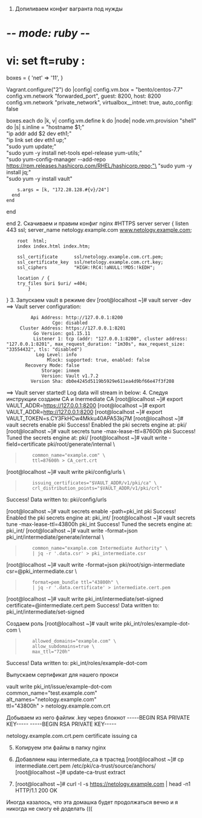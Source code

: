 1.	Допиливаем конфиг вагранта под нужды
# -*- mode: ruby -*-
# vi: set ft=ruby :

boxes = {
  'net' => '11',
}

Vagrant.configure("2") do |config|
   config.vm.box = "bento/centos-7.7"
  config.vm.network "forwarded_port", guest: 8200, host: 8200
  config.vm.network "private_network", virtualbox__intnet: true, auto_config: false
 
  boxes.each do |k, v|
    config.vm.define k do |node|
      node.vm.provision "shell" do |s|
        s.inline = "hostname $1;"\
			"ip addr add $2 dev eth1;"\
			"ip link set dev eth1 up;"\
			"sudo yum update;"\
			"sudo yum -y install net-tools epel-release yum-utils;"\
			"sudo yum-config-manager --add-repo https://rpm.releases.hashicorp.com/RHEL/hashicorp.repo;"\
			"sudo yum -y install jq;"\
			"sudo yum -y install vault"	
		  
        s.args = [k, "172.28.128.#{v}/24"]
      end
    end
  end

end
2.	Скачиваем и правим конфиг nginx
     #HTTPS server
    server {
		listen 443 ssl;
		server_name netology.example.com www.netology.example.com;
		
		root  html;
		index index.html index.htm;
		
		ssl_certificate      ssl/netology.example.com.crt.pem;
		ssl_certificate_key  ssl/netology.example.com.crt.key;
		ssl_ciphers          "HIGH:!RC4:!aNULL:!MD5:!kEDH";
		
		location / {
		try_files $uri $uri/ =404;
			}
}
3.	Запускаем vault в режиме dev
[root@localhost ~]# vault server -dev
==> Vault server configuration:

             Api Address: http://127.0.0.1:8200
                     Cgo: disabled
         Cluster Address: https://127.0.0.1:8201
              Go Version: go1.15.11
              Listener 1: tcp (addr: "127.0.0.1:8200", cluster address: "127.0.0.1:8201", max_request_duration: "1m30s", max_request_size: "33554432", tls: "disabled")
               Log Level: info
                   Mlock: supported: true, enabled: false
           Recovery Mode: false
                 Storage: inmem
                 Version: Vault v1.7.2
             Version Sha: db0e4245d5119b5929e611ea4d9bf66e47f3f208

==> Vault server started! Log data will stream in below:
4.	Следуя инструкции создаем CA и Inermediate CA
[root@localhost ~]# export VAULT_ADDR=https://127.0.0.1:8200
[root@localhost ~]# export VAULT_ADDR=http://127.0.0.1:8200
[root@localhost ~]# export VAULT_TOKEN=s.CY3FkHCw4Mkku40APA53kj7M
[root@localhost ~]# vault secrets enable pki
Success! Enabled the pki secrets engine at: pki/
[root@localhost ~]# vault secrets tune -max-lease-ttl=87600h pki
Success! Tuned the secrets engine at: pki/
[root@localhost ~]# vault write -field=certificate pki/root/generate/internal \
>         common_name="example.com" \
>         ttl=87600h > CA_cert.crt
[root@localhost ~]# vault write pki/config/urls \
>         issuing_certificates="$VAULT_ADDR/v1/pki/ca" \
>         crl_distribution_points="$VAULT_ADDR/v1/pki/crl"
Success! Data written to: pki/config/urls

[root@localhost ~]# vault secrets enable -path=pki_int pki
Success! Enabled the pki secrets engine at: pki_int/
[root@localhost ~]# vault secrets tune -max-lease-ttl=43800h pki_int
Success! Tuned the secrets engine at: pki_int/
[root@localhost ~]# vault write -format=json pki_int/intermediate/generate/internal \
>         common_name="example.com Intermediate Authority" \
>         | jq -r '.data.csr' > pki_intermediate.csr
[root@localhost ~]# vault write -format=json pki/root/sign-intermediate csr=@pki_intermediate.csr \
>         format=pem_bundle ttl="43800h" \
>         | jq -r '.data.certificate' > intermediate.cert.pem
[root@localhost ~]# vault write pki_int/intermediate/set-signed certificate=@intermediate.cert.pem
Success! Data written to: pki_int/intermediate/set-signed

Создаем роль
[root@localhost ~]# vault write pki_int/roles/example-dot-com \
>         allowed_domains="example.com" \
>         allow_subdomains=true \
>         max_ttl="720h"
Success! Data written to: pki_int/roles/example-dot-com

Выпускаем сертификат для нашего прокси

vault write pki_int/issue/example-dot-com \
common_name="test.example.com" \
alt_names="netology.example.com" \
ttl="43800h" > netology.example.com.crt

Добываем из него файлик .key через блокнот 
-----BEGIN RSA PRIVATE KEY-----
-----BEGIN RSA PRIVATE KEY-----

netology.example.com.crt.pem
certificate 
issuing ca

5.	Копируем эти файлы в папку nginx
6.	Добавляем наш intermediate_ca в трастед 
[root@localhost ~]# cp intermediate.cert.pem  /etc/pki/ca-trust/source/anchors/
[root@localhost ~]# update-ca-trust extract

7.	[root@localhost ~]# curl -I -s https://netology.example.com | head -n1
HTTP/1.1 200 OK

Иногда казалось, что эта домашка будет продолжаться вечно и я никогда не смогу её доделать (((
